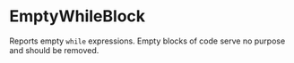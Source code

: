 # EmptyWhileBlock

Reports empty `while` expressions. Empty blocks of code serve no purpose and should be removed.

